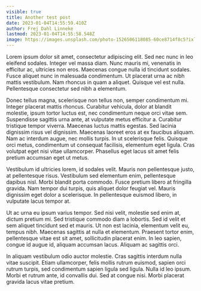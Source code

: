 ```yaml
---
visible: true
title: Another test post
date: 2023-01-04T14:55:59.410Z
author: Frej Dahl Linneke
lastmod: 2023-01-04T14:55:58.548Z
image: https://images.unsplash.com/photo-1526506118085-60ce8714f8c5?ixlib=rb-4.0.3&ixid=MnwxMjA3fDB8MHxwaG90by1wYWdlfHx8fGVufDB8fHx8&auto=format&fit=crop&w=387&q=80
---
```

Lorem ipsum dolor sit amet, consectetur adipiscing elit. Sed nec nunc in leo eleifend sodales. Integer vel massa diam. Nunc mauris mi, venenatis in efficitur ac, ultricies non eros. Maecenas congue nulla id tincidunt sodales. Fusce aliquet nunc in malesuada condimentum. Ut placerat urna ac nibh mattis vestibulum. Nam rhoncus in quam a aliquet. Quisque vel est nulla. Pellentesque consectetur sed nibh a elementum.

Donec tellus magna, scelerisque non tellus non, semper condimentum mi. Integer placerat mattis rhoncus. Curabitur vehicula, dolor at blandit molestie, ipsum tortor luctus est, nec condimentum neque orci vitae sem. Suspendisse sagittis urna ante, at vulputate metus efficitur a. Curabitur tristique tempor viverra. Maecenas luctus mattis egestas. Sed lacinia dignissim risus vel dignissim. Maecenas laoreet eros at ex faucibus aliquam. Nam ac interdum augue, nec mollis turpis. In ut scelerisque felis. Quisque orci metus, condimentum ut consequat facilisis, elementum eget ligula. Cras volutpat eget nisi vitae ullamcorper. Phasellus eget lacus sit amet felis pretium accumsan eget ut metus.

Vestibulum id ultricies lorem, id sodales velit. Mauris non pellentesque justo, at pellentesque risus. Vestibulum sed elementum enim, pellentesque dapibus nisl. Morbi blandit porta commodo. Fusce pretium libero at fringilla gravida. Nam tempor dui turpis, quis aliquet dolor feugiat vel. Mauris dignissim eget dolor a scelerisque. In pellentesque euismod libero, in vulputate lacus tempor at.

Ut ac urna eu ipsum varius tempor. Sed nisi velit, molestie sed enim at, dictum pretium mi. Sed tristique commodo diam a lobortis. Sed id velit et sem aliquet tincidunt sed et mauris. Ut non est lacinia, elementum velit eu, tempus nibh. Maecenas sagittis at nulla et elementum. Praesent tortor enim, pellentesque vitae est sit amet, sollicitudin placerat enim. In leo sapien, congue id augue id, aliquam accumsan lacus. Aliquam ac sagittis orci.

In aliquam vestibulum odio auctor molestie. Cras sagittis interdum nulla vitae suscipit. Etiam ullamcorper, felis mollis rutrum euismod, sapien orci rutrum turpis, sed condimentum sapien ligula sed ligula. Nulla id leo ipsum. Morbi et rutrum ante, id convallis dui. Sed at congue nisi. Morbi placerat gravida lacus vitae pretium.